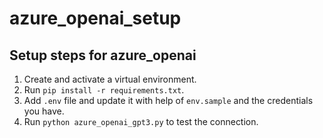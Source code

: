 # azure_openai_setup

## Setup steps for azure_openai
1. Create and activate a virtual environment.
2. Run `pip install -r requirements.txt`.
3. Add `.env` file and update it with help of `env.sample` and the credentials you have.
4. Run `python azure_openai_gpt3.py` to test the connection.